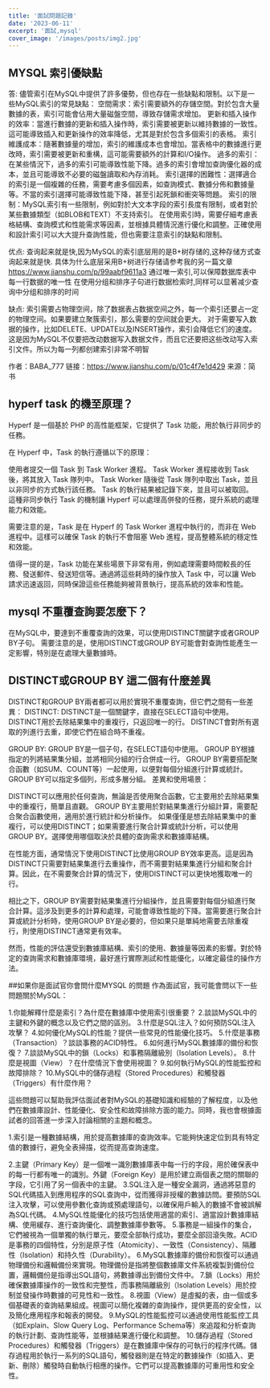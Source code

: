 ```yaml
---
title: '面試問題記錄'
date: '2023-06-11'
excerpt: '面試,mysql'
cover_image: '/images/posts/img2.jpg'
---
```



## MYSQL 索引優缺點

答: 儘管索引在MySQL中提供了許多優勢，但也存在一些缺點和限制。以下是一些MySQL索引的常見缺點：
空間需求：索引需要額外的存儲空間。對於包含大量數據的表，索引可能會佔用大量磁盤空間，導致存儲需求增加。
更新和插入操作的效率：當進行數據的更新和插入操作時，索引需要被更新以維持數據的一致性。這可能導致插入和更新操作的效率降低，尤其是對於包含多個索引的表格。
索引維護成本：隨著數據量的增加，索引的維護成本也會增加。當表格中的數據進行更改時，索引需要被更新和重構，這可能需要額外的計算和I/O操作。
過多的索引：在某些情況下，過多的索引可能導致性能下降。過多的索引會增加查詢優化器的成本，並且可能導致不必要的磁盤讀取和內存消耗。
索引選擇的困難性：選擇適合的索引是一個複雜的任務，需要考慮多個因素，如查詢模式、數據分佈和數據量等。不當的索引選擇可能導致性能下降，甚至引起死鎖和衝突等問題。
索引的限制：MySQL索引有一些限制，例如對於大文本字段的索引長度有限制，或者對於某些數據類型（如BLOB和TEXT）不支持索引。
在使用索引時，需要仔細考慮表格結構、查詢模式和性能需求等因素，並根據具體情況進行優化和調整。正確使用和設計索引可以大大提升查詢性能，但也需要注意索引的缺點和限制。

优点:
查询起来就是快,因为MySQL的索引底层用的是B+树存储的,这种存储方式查询起来就是快.
具体为什么底层采用B+树进行存储请参考我的另一篇文章
https://www.jianshu.com/p/99aabf9611a3
通过唯一索引,可以保障数据库表中每一行数据的唯一性
在使用分组和排序子句进行数据检索时,同样可以显著减少查询中分组和排序的时间

缺点:
索引需要占物理空间，除了数据表占数据空间之外，每一个索引还要占一定的物理空间。如果要建立聚簇索引，那么需要的空间就会更大。
对于需要写入数据的操作，比如DELETE、UPDATE以及INSERT操作，索引会降低它们的速度。这是因为MySQL不仅要把改动数据写入数据文件，而且它还要把这些改动写入索引文件。所以为每一列都创建索引非常不明智

作者：BABA_777
链接：https://www.jianshu.com/p/01c4f7e1d429
来源：简书


## hyperf task 的機至原理？

Hyperf 是一個基於 PHP 的高性能框架，它提供了 Task 功能，用於執行非同步的任務。

在 Hyperf 中，Task 的執行遵循以下的原理：

使用者提交一個 Task 到 Task Worker 進程。
Task Worker 進程接收到 Task 後，將其放入 Task 隊列中。
Task Worker 隨後從 Task 隊列中取出 Task，並且以非同步的方式執行該任務。
Task 的執行結果被記錄下來，並且可以被取回。
這種非同步執行 Task 的機制讓 Hyperf 可以處理高併發的任務，提升系統的處理能力和效能。

需要注意的是，Task 是在 Hyperf 的 Task Worker 進程中執行的，而非在 Web 進程中。這樣可以確保 Task 的執行不會阻塞 Web 進程，提高整體系統的穩定性和效能。

值得一提的是，Task 功能在某些場景下非常有用，例如處理需要時間較長的任務、發送郵件、發送短信等。通過將這些耗時的操作放入 Task 中，可以讓 Web 請求迅速返回，同時保證這些任務能夠被背景執行，提高系統的效率和性能。

## mysql 不重覆查詢要怎麼下？
在MySQL中，要達到不重覆查詢的效果，可以使用DISTINCT關鍵字或者GROUP BY子句。
需要注意的是，使用DISTINCT或GROUP BY可能會對查詢性能產生一定影響，特別是在處理大量數據時。



## DISTINCT或GROUP BY 這二個有什麼差異 

DISTINCT和GROUP BY兩者都可以用於實現不重覆查詢，但它們之間有一些差異：
DISTINCT:
DISTINCT是一個關鍵字，直接在SELECT語句中使用。
DISTINCT用於去除結果集中的重複行，只返回唯一的行。
DISTINCT會對所有選取的列進行去重，即使它們在組合時不重複。

GROUP BY:
GROUP BY是一個子句，在SELECT語句中使用。
GROUP BY根據指定的列將結果集分組，並將相同分組的行合併成一行。
GROUP BY需要搭配聚合函數（如SUM、COUNT等）一起使用，以便對每個分組進行計算或統計。
GROUP BY可以指定多個列，形成多層分組。
差異和使用場景：

DISTINCT可以應用於任何查詢，無論是否使用聚合函數，它主要用於去除結果集中的重複行，簡單且直觀。
GROUP BY主要用於對結果集進行分組計算，需要配合聚合函數使用，適用於進行統計和分析操作。
如果僅僅是想去除結果集中的重複行，可以使用DISTINCT；如果需要進行聚合計算或統計分析，可以使用GROUP BY。選擇使用哪個取決於具體的查詢需求和數據庫結構。

在性能方面，通常情況下使用DISTINCT比使用GROUP BY效率更高。這是因為DISTINCT只需要對結果集進行去重操作，而不需要對結果集進行分組和聚合計算。因此，在不需要聚合計算的情況下，使用DISTINCT可以更快地獲取唯一的行。

相比之下，GROUP BY需要對結果集進行分組操作，並且需要對每個分組進行聚合計算。這涉及到更多的計算和處理，可能會導致性能的下降。當需要進行聚合計算或統計分析時，使用GROUP BY是必要的，但如果只是單純地需要去除重複行，則使用DISTINCT通常更有效率。

然而，性能的評估還受到數據庫結構、索引的使用、數據量等因素的影響。對於特定的查詢需求和數據庫環境，最好進行實際測試和性能優化，以確定最佳的操作方法。


##如果你是面試官你會問什麼MYSQL 的問題
作為面試官，我可能會問以下一些問題關於MySQL：

1.你能解釋什麼是索引？為什麼在數據庫中使用索引很重要？
2.談談MySQL中的主鍵和外鍵的概念以及它們之間的區別。
3.什麼是SQL注入？如何預防SQL注入攻擊？
4.如何優化MySQL的性能？提供一些常見的性能優化技巧。
5.什麼是事務（Transaction）？談談事務的ACID特性。
6.如何進行MySQL數據庫的備份和恢復？
7.談談MySQL中的鎖（Locks）和事務隔離級別（Isolation Levels）。
8.什麼是視圖（View）？在什麼情況下會使用視圖？
9.如何執行MySQL的性能監控和故障排除？
10.MySQL中的儲存過程（Stored Procedures）和觸發器（Triggers）有什麼作用？

這些問題可以幫助我評估面試者對MySQL的基礎知識和經驗的了解程度，以及他們在數據庫設計、性能優化、安全性和故障排除方面的能力。同時，我也會根據面試者的回答進一步深入討論相關的主題和概念。


1.索引是一種數據結構，用於提高數據庫的查詢效率。它能夠快速定位到具有特定值的數據行，避免全表掃描，從而提高查詢速度。

2.主鍵（Primary Key）是一個唯一識別數據庫表中每一行的字段，用於確保表中的每一行都有唯一的識別。外鍵（Foreign Key）是用於建立兩個表之間的關聯的字段，它引用了另一個表中的主鍵。
3.SQL注入是一種安全漏洞，通過將惡意的SQL代碼插入到應用程序的SQL查詢中，從而獲得非授權的數據訪問。要預防SQL注入攻擊，可以使用參數化查詢或預處理語句，以確保用戶輸入的數據不會被誤解為SQL代碼。
4.MySQL性能優化的技巧包括使用適當的索引、適當設計數據庫結構、使用緩存、進行查詢優化、調整數據庫參數等。
5.事務是一組操作的集合，它們被視為一個單獨的執行單元，要麼全部執行成功，要麼全部回滾失敗。ACID是事務的四個特性，分別是原子性（Atomicity）、一致性（Consistency）、隔離性（Isolation）和持久性（Durability）。
6.MySQL數據庫的備份和恢復可以通過物理備份和邏輯備份來實現。物理備份是指將整個數據庫文件系統複製到備份位置，邏輯備份是指導出SQL語句，將數據導出到備份文件中。
7.鎖（Locks）用於確保數據庫操作的一致性和完整性，而事務隔離級別（Isolation Levels）用於控制並發操作時數據的可見性和一致性。
8.視圖（View）是虛擬的表，由一個或多個基礎表的查詢結果組成。視圖可以簡化複雜的查詢操作，提供更高的安全性，以及簡化應用程序和報表的開發。
9.MySQL的性能監控可以通過使用性能監控工具（如Explain、Slow Query Log、Performance Schema等）來追蹤和分析查詢的執行計劃、查詢性能等，並根據結果進行優化和調整。
10.儲存過程（Stored Procedures）和觸發器（Triggers）是在數據庫中保存的可執行的程序代碼。儲存過程用於執行一系列的SQL語句，觸發器則是在特定的數據操作（如插入、更新、刪除）觸發時自動執行相應的操作。它們可以提高數據庫的可重用性和安全性。
